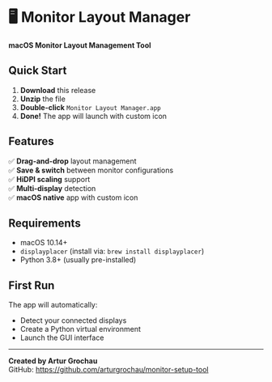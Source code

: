 # 🖥️ Monitor Layout Manager

**macOS Monitor Layout Management Tool**

## Quick Start

1. **Download** this release
2. **Unzip** the file  
3. **Double-click** `Monitor Layout Manager.app`
4. **Done!** The app will launch with custom icon

## Features

✅ **Drag-and-drop** layout management  
✅ **Save & switch** between monitor configurations  
✅ **HiDPI scaling** support  
✅ **Multi-display** detection  
✅ **macOS native** app with custom icon  

## Requirements

- macOS 10.14+
- `displayplacer` (install via: `brew install displayplacer`)
- Python 3.8+ (usually pre-installed)

## First Run

The app will automatically:
- Detect your connected displays
- Create a Python virtual environment
- Launch the GUI interface

---

**Created by Artur Grochau**  
GitHub: https://github.com/arturgrochau/monitor-setup-tool
